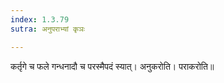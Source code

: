 ```yaml
---
index: 1.3.79
sutra: अनुपराभ्यां कृञः

---
```

कर्तृगे च फले गन्धनादौ च परस्मैपदं स्यात्। अनुकरोति। पराकरोति॥
